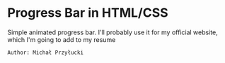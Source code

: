# Progress Bar in HTML/CSS #

Simple animated progress bar.
I'll probably use it for my official website, which I'm going to add to my resume

```
Author: Michał Przyłucki
```
